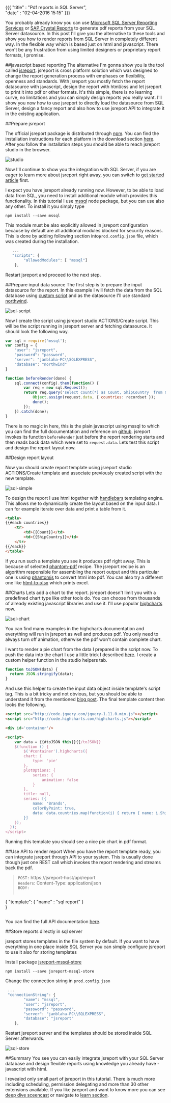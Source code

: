 ﻿{{{
    "title"    : "Pdf reports in SQL Server",	
    "date"     : "02-04-2016 15:15"	
}}}

You probably already know you can use [Microsoft SQL Server Reporting Services](https://msdn.microsoft.com/en-us/library/ms159106.aspx) or 
[SAP Crystal Reports](http://www.crystalreports.com/) to generate pdf reports from your SQL Server datasource. In this post I'll give you the alternative to these tools and show you how to render reports from SQL Server in completely different way. In the flexible way which is based just on html and javascript. There won't be any frustration from using limited designers or proprietary report formats, I promise.

##javascript based reporting
The alternative I'm gonna show you is the tool called [jsreport](https://jsreport.net). jsreport is cross platform solution which was designed to change the report generation process with emphases on flexibility, openness and standards. With jsreport you mostly fetch the report datasource with javascript, design the report with html/css and let jsreport to print it into pdf or other formats. It's this simple, there is no learning curve, no limitations and you can simply design reports you really want. I'll show you now how to use jsreport to directly load the datasource from SQL Server, design a fancy report and also how to use jsreport API to integrate it in the existing application.



##Prepare jsreport

The official jsreport package is distributed through [npm](https://www.npmjs.com/package/jsreport). You can find the installation instructions for each platform in the download section [here](/on-prem). After you follow the installation steps you should be able to reach jsreport studio in the browser.

![studio](https://jsreport.net/screenshots/studio.png?v=1)

Now I'll continue to show you the integration with SQL Server, if you are eager to learn more about jsreport right away, you can switch to [get started article](/learn/get-started) first.

I expect you have jsreport already running now. However, to be able to load data from SQL, you need to install additional module which provides this functionality. In this tutorial I use [mssql](https://github.com/patriksimek/node-mssql)  node package, but you can use also any other. To install it you simply type

```
npm install --save mssql
```

This module must be also explicitly allowed in jsreport configuration because by default are all additional modules blocked for security reasons. This is done by adding following section into`prod.config.json` file, which was created during the installation.

```js
   ...
   "scripts": {
        "allowedModules": [ "mssql"]
    },
```

Restart jsreport and proceed to the next step.

##Prepare input data source
The first step is to prepare the input datasource for the report. In this example I will fetch the data from the SQL database using [custom script](/learn/scripts) and as the datasource I'll use standard [northwind](http://businessimpactinc.com/install-northwind-database/).

![sql-script](https://jsreport.net/img/blog/sql-script.png)

Now I create the script using jsreport studio ACTIONS/Create script. This will be the script running in jsreport server and fetching datasource. It should look the following way.
```js
var sql = require('mssql');
var config = {
    "user": "jsreport",
    "password": "password",
    "server": "janblaha-PC\\SQLEXPRESS",
    "database": "northwind"
}

function beforeRender(done) {
    sql.connect(config).then(function() {
        var req = new sql.Request();
        return req.query('select count(*) as Count, ShipCountry  from Orders group by ShipCountry').then(function(recordset) {
            Object.assign(request.data, { countries: recordset });
            done();
        });
    }).catch(done);
}
```
There is no magic in here, this is the plain javascript using mssql to which you can find the full documentation and reference on [github](https://github.com/patriksimek/node-mssql). jsreport invokes its function `beforeRender` just before the report rendering starts and then reads back data which were set to `request.data`. Lets test this script and design the report layout now.

##Design report layout

Now you should create report template using jsreport studio ACTIONS/Create template and associate previously created script with the new template.

![sql-simple](https://jsreport.net/img/blog/sql-simple.png)

To design the report I use html together with [handlebars](/learn/handlebars) templating engine. This allows me to dynamically create the layout based on the input data. I can for example iterate over data and print a table from it.

```html
<table>
{{#each countries}}
    <tr>
        <td>{{Count}}</td>
        <td>{{ShipCountry}}</td>
    </tr>
{{/each}}
</table>
```

If you run such a template you see it produces pdf right away. This is because of selected [phantom-pdf](/learn/phantom-pdf) recipe. The jsreport recipe is an algorithm responsible for assembling the report output and this particular one is using [phantomjs](http://phantomjs.org) to convert html into pdf. You can also try a different one like [html-to-xlsx](/learn/html-to-xlsx) which prints excel.

##Charts
Lets add a chart to the report. jsreport doesn't limit you with a predefined chart type like other tools do. You can choose from thousands of  already existing javascript libraries and use it. I'll use popular [highcharts](http://www.highcharts.com/) now.




![sql-chart](https://jsreport.net/img/blog/sql-chart.png)


You can find many examples in the  highcharts documentation and everything will run in jsreport as well and produces pdf. You only need to always turn off animation, otherwise the pdf won't contain complete chart.



I want  to render a pie chart from the data I prepared in the script now. To push the data into the chart I use a little trick I described [here](/blog/using-input-data-in-html-page-inline-javascript). I create a custom helper function in the studio helpers tab. 

```js
function toJSON(data) {
  return JSON.stringify(data);
}
```

And use this helper to create the input data object inside template's script  tag. This is a bit tricky and not obvious, but you should be able to understand it from the mentioned [blog post](/blog/using-input-data-in-html-page-inline-javascript). The final template content then looks the following.

```html
<script src="http://code.jquery.com/jquery-1.11.0.min.js"></script>
<script src="http://code.highcharts.com/highcharts.js"></script>

<div id='container'/>

<script>
    var data = {{#toJSON this}}{{/toJSON}}    
    $(function () {        
        $('#container').highcharts({
        chart: {
            type: 'pie'
        },
        plotOptions: {
            series: {
                animation: false
            }
        },
        title: null,
        series: [{
            name: 'Brands',
            colorByPoint: true,
            data: data.countries.map(function(i) { return { name: i.ShipCountry, y : i.Count}; }) 
        }]
    });
  });
</script>
```
Running this template you should see a nice pie chart in pdf format.


##Use API to render report
When you have the report template ready, you can integrate jsreport through API to your system. This is usually done though just one REST call which invokes the report rendering and streams back the pdf.


> `POST:` https://jsreport-host/api/report<br/>
> `Headers`: Content-Type: application/json<br/>
> `BODY:`
>```js 
   { 
      "template": { "name" : "sql report"  }   
   } 
>```

You can find the full API documentation [here](https://jsreport.net/learn/api).



##Store reports directly in sql server

jsreport stores templates in the file system by default. If you want to have everything in one place inside SQL Server you can simply configure jsreport to use it also for storing templates

Install package [jsreport-mssql-store](https://github.com/jsreport/jsreport-mssql-store)

```
npm install --save jsreport-mssql-store
```

Change the connection string in `prod.config.json`

```js
 ...
 "connectionString": {
        "name": "mssql",
        "user": "jsreport",
        "password": "password",
        "server": "janblaha-PC\\SQLEXPRESS",
        "database": "jsreport"
    },
```

Restart jsreport server and the templates should be stored inside SQL Server afterwards.

![sql-store](https://jsreport.net/img/blog/sql-store.png)

##Summary
You see you can easily integrate jsreport with your SQL Server database and design flexible reports using knowledge you already have - javascript with html. 

I revealed only small part of jsreport in this tutorial. There is much more including scheduling, permission delegating and more than 30 other extensions available. If you like jsreport and want to know more you can see [deep dive sceencast](https://www.youtube.com/watch?v=fhOQ0HPjK6s) or navigate to [learn section](/learn).